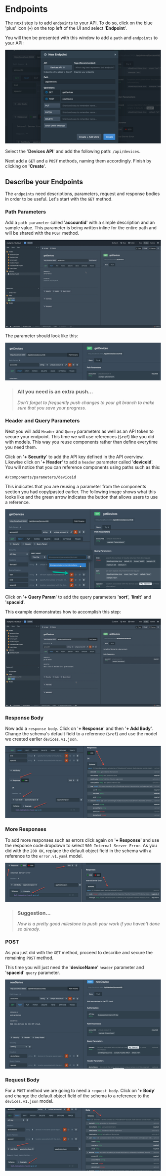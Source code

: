 # Endpoints

The next step is to add `endpoints` to your API. To do so, click on the blue 'plus' icon (`+`) on the top left of the UI and select '**Endpoint**'.

You will then be presented with this window to add a `path` and `endpoints` to your API:

![add endpoints](../../assets/images/addEndpoints.png)

Select the '**Devices API**' and add the following path: `/api/devices`.

Next add a `GET` and a `POST` methods, naming them accordingly. Finish by clicking on '**Create**'.

## Describe your Endpoints

The `endpoints` need descriptions, parameters, request and response bodies in order to be useful. Let's start with the `GET` method.

### Path Parameters

Add a `path parameter` called '**accountid**' with a simple description and an sample value. This parameter is being written inline for the entire path and will be shared with the `POST` method.

![path parameter](../../assets/images/pathParam.gif)

The parameter should look like this:

![sample path parameter](../../assets/images/samplePathParam.png)

<!-- theme: info -->

> ### All you need is an extra push...
>
> *Don't forget to frequently push changes to your git branch to make sure that you save your progress.*

### Header and Query Parameters

Next you will add `Header` and `Query` parameters as well as an API token to secure your endpoint. This time we will use references (`$ref`) like you did with models. This way you reuse components rather than define everytime you need them.

Click on '**+ Security**' to add the API key defined in the API overview. Likewise click on '**+ Header**' to add a `header` parameter called '**deviceid**'. You will notice that you can reference components using paths such as this:

`#/components/parameters/deviceid`

This indicates that you are reusing a parameter from the components section you had copy/pasted earlier. The following image shows what this looks like and the green arrow indicates the button that allows users to use a reference.

![reference parameters](../../assets/images/refParameters.png)

Click on '**+ Query Param**' to add the query parameters '**sort**', '**limit**' and '**spaceid**'.

This example demonstrates how to accomplish this step:

![add parameters](../../assets/images/parameters.gif)

### Response Body

Now add a `response body`. Click on '**+ Response**' and then '**+ Add Body**'. Change the schema's default field to a reference (`$ref`) and use the model we created earlier `devices.v1.json`.

![add response](../../assets/images/addResponse.png)

### More Responses

To add more responses such as errors click again on '**+ Response**' and use the response code dropdown to select `500 Internal Server Error`. As you did with the `200 OK`, replace the default object field in the schema with a reference to the `error.v1.yaml` model.

![add error](../../assets/images/error.png)

<!-- theme: info -->

> ### Suggestion...
>
> *Now is a pretty good milestone to push your work if you haven't done so already.*

### POST

As you just did with the `GET` method, proceed to describe and secure the remaining `POST` method.

This time you will just need the '**deviceName**' `header` parameter and '**spaceid**' `query` parameter.

![post parameters](../../assets/images/postparams.png)

### Request Body

For a `POST` method we are going to need a `request body`. Click on '**+ Body**' and change the default object field of the schema to a reference to the `devices.v1.json` model.

![request body](../../assets/images/requestBody.png)


